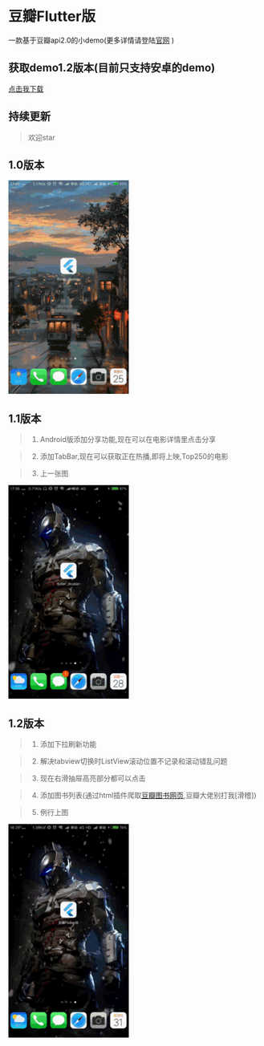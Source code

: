 # 豆瓣Flutter版

一款基于豆瓣api2.0的小demo(更多详情请登陆[官网](https://www.douban.com) )

## 获取demo1.2版本(目前只支持安卓的demo)

[点击我下载](https://github.com/rhylme/flutter_douban/blob/master/apk/app.apk?raw=true)

## 持续更新

> 欢迎star
## 1.0版本

 <img src="/gif/index.gif" width="240px" height="426px"/>

## 1.1版本

> 1. Android版添加分享功能,现在可以在电影详情里点击分享

> 2. 添加TabBar,现在可以获取正在热播,即将上映,Top250的电影

> 3. 上一张图

 <img src="/gif/index1.1.gif" width="240px" height="426px"/>


## 1.2版本

> 1. 添加下拉刷新功能

> 2. 解决tabview切换时ListView滚动位置不记录和滚动错乱问题

> 3. 现在右滑抽屉高亮部分都可以点击

> 4. 添加图书列表(通过html插件爬取[豆瓣图书网页](https://book.douban.com),豆瓣大佬别打我[滑稽])

> 5. 例行上图

<img src="/gif/index1.2.gif" width="240px" height="426px"/>
